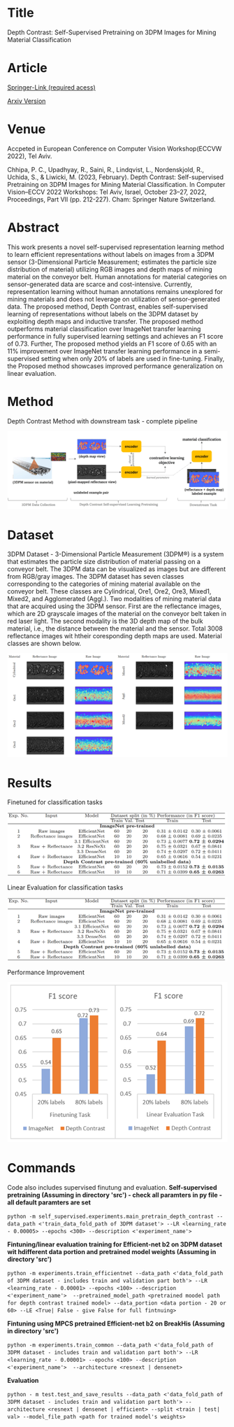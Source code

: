 # Title

Depth Contrast: Self-Supervised Pretraining on 3DPM Images for Mining Material Classification

# Article

[Springer-Link (required acess)](https://link.springer.com/chapter/10.1007/978-3-031-25082-8_14)

[Arxiv Version](https://arxiv.org/abs/2210.10633)

# Venue

Accpeted in European Conference on Computer Vision Workshop(ECCVW 2022), Tel Aviv.

Chhipa, P. C., Upadhyay, R., Saini, R., Lindqvist, L., Nordenskjold, R., Uchida, S., & Liwicki, M. (2023, February). Depth Contrast: Self-supervised Pretraining on 3DPM Images for Mining Material Classification. In Computer Vision–ECCV 2022 Workshops: Tel Aviv, Israel, October 23–27, 2022, Proceedings, Part VII (pp. 212-227). Cham: Springer Nature Switzerland.

# Abstract
This work presents a novel self-supervised representation learning method to learn efficient representations without labels on images from a 3DPM sensor (3-Dimensional Particle Measurement; estimates the particle size distribution of material) utilizing RGB images and depth maps of mining material on the conveyor belt. Human annotations for material categories on sensor-generated data are scarce and cost-intensive. Currently, representation learning without human annotations remains unexplored for mining materials and does not leverage on utilization of sensor-generated data. The proposed method, Depth Contrast, enables self-supervised learning of representations without labels on the 3DPM dataset by exploiting depth maps and inductive transfer. The proposed method outperforms material classification over ImageNet transfer learning performance in fully supervised learning settings and achieves an F1 score of 0.73. Further, The proposed method yields an F1 score of 0.65 with an 11% improvement over ImageNet transfer learning performance in a semi-supervised setting when only 20% of labels are used in fine-tuning. Finally, the Proposed method showcases improved performance generalization on linear evaluation.

# Method

Depth Contrast Method with downstream task - complete pipeline

<p align="center">
  <img src="https://github.com/prakashchhipa/Depth-Contrast-Self-Supervised-Method/blob/main/figures/method.PNG">
</p>

# Dataset

3DPM Dataset -  3-Dimensional Particle Measurement (3DPM®) is a system that estimates the particle size distribution of material passing on a conveyor belt. The 3DPM data can be visualized as images but are different from RGB/gray images. The 3DPM dataset has seven classes corresponding to the categories of mining material available on the conveyor belt. These classes are Cylindrical, Ore1, Ore2, Ore3, Mixed1, Mixed2, and Agglomerated (Aggl.). Two modalities of mining material data that are acquired using the 3DPM sensor. First are the reflectance images, which are 2D grayscale images of the material on the conveyor belt taken in red laser light. The second modality is the 3D depth map of the bulk material, i.e., the distance between the material and the sensor. Total 3008 reflectance images wit htheir coresponding depth maps are used. Material classes are shown below.

<p align="center">
  <img src="https://github.com/prakashchhipa/Depth-Contrast-Self-Supervised-Method/blob/main/figures/dataset.PNG">
</p>

# Results

Finetuned for classification tasks
<p align="center">
  <img src="https://github.com/prakashchhipa/Depth-Contrast-Self-Supervised-Method/blob/main/figures/results_ft.PNG">
</p>

Linear Evaluation for classification tasks
<p align="center">
  <img src="https://github.com/prakashchhipa/Depth-Contrast-Self-Supervised-Method/blob/main/figures/results_ft.PNG">
</p>

Performance Improvement
<p align="center">
  <img src="https://github.com/prakashchhipa/Depth-Contrast-Self-Supervised-Method/blob/main/figures/results.PNG">
</p>


# Commands
Code also includes supervised finutung and evaluation.
**Self-supervised pretraining (Assuming in directory 'src') - check all paramters in py file - all default paramters are set** 

```python -m self_supervised.experiments.main_pretrain_depth_contrast --data_path <'train_data_fold_path of 3DPM dataset'> --LR <learning_rate - 0.00005> --epochs <300> --description <'experiment_name'>```


**Fintuning/linear evaluation training for Efficient-net b2 on 3DPM dataset wit hdifferent data portion and pretrained model weights (Assuming in directory 'src')**

```python -m experiments.train_efficientnet --data_path <'data_fold_path of 3DPM dataset - includes train and validation part both'> --LR <learning_rate - 0.00001> --epochs <100> --description <'experiment_name'>  --pretrained_model_path <pretrained moodel path for depth contrast trained model> --data_portion <data portion - 20 or 60> --LE <True| False - give False for full fintnuing>```

**Fintuning using MPCS pretrained Efficient-net b2 on BreakHis (Assuming in directory 'src')**

```python -m experiments.train_common --data_path <'data_fold_path of 3DPM dataset - includes train and validation part both'> --LR <learning_rate - 0.00001> --epochs <100> --description <'experiment_name'>  --architecture <resnext | densenet>```

**Evaluation**

```python - m test.test_and_save_results --data_path <'data_fold_path of 3DPM dataset - includes train and validation part both'> --architecture <resnext | densenet | efficient> --split <train | test| val> --model_file_path <path for trained model's weights>```
